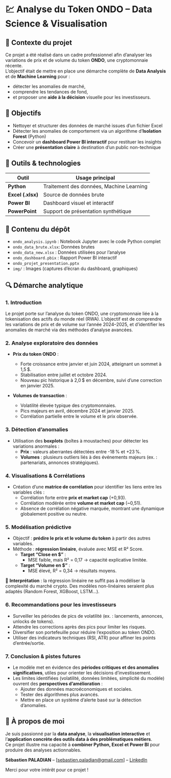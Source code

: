 # 💹 Analyse du Token ONDO – Data Science & Visualisation



## 🧠 Contexte du projet

Ce projet a été réalisé dans un cadre professionnel afin d’analyser les variations de prix et de volume du token **ONDO**, une cryptomonnaie récente.  
L’objectif était de mettre en place une démarche complète de **Data Analysis** et de **Machine Learning** pour :
- détecter les anomalies de marché,
- comprendre les tendances de fond,
- et proposer une **aide à la décision** visuelle pour les investisseurs.



## 🚀 Objectifs
- Nettoyer et structurer des données de marché issues d’un fichier Excel
- Détecter les anomalies de comportement via un algorithme d’**Isolation Forest** (Python)
- Concevoir un **dashboard Power BI interactif** pour restituer les insights
- Créer une **présentation claire** à destination d’un public non-technique



## 🧰 Outils & technologies

| Outil       | Usage principal                           |
|-------------|--------------------------------------------|
| **Python**  | Traitement des données, Machine Learning  |
| **Excel (.xlsx)** | Source de données brute                |
| **Power BI**| Dashboard visuel et interactif            |
| **PowerPoint** | Support de présentation synthétique   |


## 📁 Contenu du dépôt
- `ondo_analysis.ipynb` : Notebook Jupyter avec le code Python complet
- `ondo_data_brute.xlsx`: Données brutes
- `ondo_data_new.xlsx` : Données utilisées pour l’analyse
- `ondo_dashboard.pbix` : Rapport Power BI interactif
- `ondo_projet_presentation.pptx`
- `img/` : Images (captures d’écran du dashboard, graphiques)
  

## 🔍 Démarche analytique

### 1. Introduction
Le projet porte sur l’analyse du token ONDO, une cryptomonnaie liée à la tokenisation des actifs du monde réel (RWA). L’objectif est de comprendre les variations de prix et de volume sur l’année 2024–2025, et d’identifier les anomalies de marché via des méthodes d’analyse avancées.



### 2. Analyse exploratoire des données
- **Prix du token ONDO** :
  - Forte croissance entre janvier et juin 2024, atteignant un sommet à 1,5 $.
  - Stabilisation entre juillet et octobre 2024.
  - Nouveau pic historique à 2,0 $ en décembre, suivi d’une correction en janvier 2025.

- **Volumes de transaction** :
  - Volatilité élevée typique des cryptomonnaies.
  - Pics majeurs en avril, décembre 2024 et janvier 2025.
  - Corrélation partielle entre le volume et le prix observée.



### 3. Détection d’anomalies
- Utilisation des **boxplots** (boîtes à moustaches) pour détecter les variations anormales :
  - **Prix** : valeurs aberrantes détectées entre -18 % et +23 %.
  - **Volumes** : plusieurs outliers liés à des événements majeurs (ex. : partenariats, annonces stratégiques).



### 4. Visualisations & Corrélations
- Création d’une **matrice de corrélation** pour identifier les liens entre les variables clés :
  - Corrélation forte entre **prix et market cap** (+0,93).
  - Corrélation modérée entre **volume et market cap** (~0,51).
  - Absence de corrélation négative marquée, montrant une dynamique globalement positive ou neutre.



### 5. Modélisation prédictive
- Objectif : **prédire le prix et le volume du token** à partir des autres variables.
- Méthode : **régression linéaire**, évaluée avec MSE et R² Score.
  - **Target “Close en $”** :
    - MSE faible, mais R² = 0,17 → capacité explicative limitée.
  - **Target “Volume en $”** :
    - MSE élevé, R² = 0,34 → résultats moyens.

📌 **Interprétation** : la régression linéaire ne suffit pas à modéliser la complexité du marché crypto. Des modèles non-linéaires seraient plus adaptés (Random Forest, XGBoost, LSTM...).



### 6. Recommandations pour les investisseurs
- Surveiller les périodes de pics de volatilité (ex. : lancements, annonces, unlocks de tokens).
- Attendre les corrections après des pics pour limiter les risques.
- Diversifier son portefeuille pour réduire l’exposition au token ONDO.
- Utiliser des indicateurs techniques (RSI, ATR) pour affiner les points d’entrée/sortie.



### 7. Conclusion & pistes futures
- Le modèle met en évidence des **périodes critiques et des anomalies significatives**, utiles pour orienter les décisions d’investissement.
- Les limites identifiées (volatilité, données limitées, simplicité du modèle) ouvrent des **perspectives d’amélioration** :
  - Ajouter des données macroéconomiques et sociales.
  - Tester des algorithmes plus avancés.
  - Mettre en place un système d’alerte basé sur la détection d’anomalies.



## 👤 À propos de moi

Je suis passionné par la **data analyse**, la **visualisation interactive** et l’**application concrète des outils data à des problématiques métiers**.  
Ce projet illustre ma capacité à **combiner Python, Excel et Power BI** pour produire des analyses actionnables.

**Sébastien PALADIAN** – [sebastien.paladian@gmail.com] – [LinkedIn](https://www.linkedin.com/in/sebastien-paladian/)

Merci pour votre intérêt pour ce projet !
